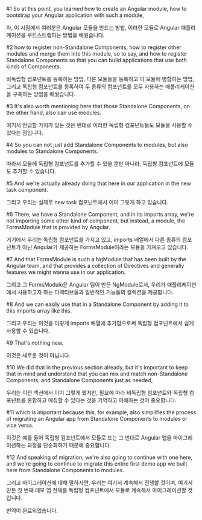 #1
So at this point,
you learned how
to create an Angular module,
how to bootstrap
your Angular application
with such a module,

자, 이 시점에서
여러분은 Angular 모듈을
만드는 방법,
이러한 모듈로
Angular 애플리케이션을
부트스트랩하는 방법을 배웠습니다.

#2
how to register
non-Standalone Components,
how to register other modules
and merge them into this module,
so to say,
and how to register
Standalone Components
so that you can build applications
that use both kinds of Components.

비독립형 컴포넌트를
등록하는 방법,
다른 모듈들을 등록하고
이 모듈에 병합하는 방법,
그리고 독립형 컴포넌트를
등록하여 두 종류의
컴포넌트를 모두 사용하는
애플리케이션을 구축하는
방법을 배웠습니다.

#3
It's also worth mentioning here
that those Standalone Components,
on the other hand,
also can use modules.

여기서 언급할 가치가 있는 것은
반대로 이러한
독립형 컴포넌트들도
모듈을 사용할 수 있다는 점입니다.

#4
So you can not just add
Standalone Components to modules,
but also modules
to Standalone Components.

따라서 모듈에
독립형 컴포넌트를
추가할 수 있을 뿐만 아니라,
독립형 컴포넌트에
모듈도 추가할 수 있습니다.

#5
And we're actually already doing that here
in our application
in the new task component.

그리고 우리는 실제로
new task 컴포넌트에서
이미 그렇게 하고 있습니다.

#6
There, we have
a Standalone Component,
and in its imports array,
we're not importing
some other kind of component,
but instead, a module,
the FormsModule
that is provided by Angular.

거기에서 우리는
독립형 컴포넌트를 가지고 있고,
imports 배열에서
다른 종류의 컴포넌트가 아닌
Angular가 제공하는
FormsModule이라는
모듈을 가져오고 있습니다.

#7
And that FormsModule is
such a NgModule
that has been built
by the Angular team,
and that provides a collection
of Directives and generally features
we might wanna use
in our application.

그리고 그 FormsModule은
Angular 팀이 만든
NgModule로서,
우리가 애플리케이션에서
사용하고자 하는
디렉티브들과 일반적인
기능들의 컬렉션을
제공합니다.

#8
And we can easily use that
in a Standalone Component
by adding it
to this imports array like this.

그리고 우리는
이것을 이렇게
imports 배열에 추가함으로써
독립형 컴포넌트에서
쉽게 사용할 수 있습니다.

#9
That's nothing new.

이것은 새로운 것이 아닙니다.

#10
We did that
in the previous section already,
but it's important
to keep that in mind
and understand that you can mix
and match non-Standalone Components,
and Standalone Components
just as needed,

우리는 이전 섹션에서
이미 그렇게 했지만,
필요에 따라
비독립형 컴포넌트와
독립형 컴포넌트를
혼합하고 매칭할 수 있다는 것을
기억하고 이해하는 것이
중요합니다.

#11
which is important because this,
for example, also simplifies the process
of migrating an Angular app
from Standalone Components
to modules or vice versa.

이것은 예를 들어
독립형 컴포넌트에서
모듈로 또는 그 반대로
Angular 앱을 마이그레이션하는
과정을 단순화하기 때문에
중요합니다.

#12
And speaking of migration,
we're also going to continue
with one here,
and we're going to continue
to migrate this entire first demo app
we built here
from Standalone Components to modules.

그리고 마이그레이션에 대해
말하자면, 우리는 여기서
계속해서 진행할 것이며,
여기서 만든 첫 번째
데모 앱 전체를
독립형 컴포넌트에서
모듈로 계속해서
마이그레이션할 것입니다.

번역이 완료되었습니다.
